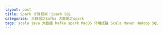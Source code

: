 ```yaml
---
layout: post
title: Spark 计算框架：Spark SQL
categories: 大数据之kafka 大数据之spark
tags: scala java 大数据 kafka spark MacOS 环境搭建 Scala Maven Hadoop SQL 
---
```


